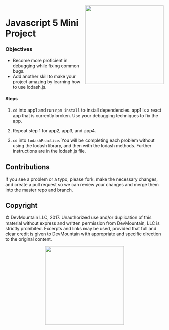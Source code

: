 <img src="https://s3.amazonaws.com/devmountain/readme-logo.png" width="250" align="right">

# Javascript 5 Mini Project

### Objectives
- Become more proficient in debugging while fixing common bugs.
- Add another skill to make your project amazing by learning how to use lodash.js. 

#### Steps
1. `cd` into app1 and run `npm install` to install dependencies. app1 is a react app that is currently broken. Use your debugging techniques to fix the app.

2. Repeat step 1 for app2, app3, and app4.

3. `cd` into `lodashPractice`. You will be completing each problem without using the lodash library, and then with the lodash methods. Further instructions are in the lodash.js file.

## Contributions

If you see a problem or a typo, please fork, make the necessary changes, and create a pull request so we can review your changes and merge them into the master repo and branch.

## Copyright

© DevMountain LLC, 2017. Unauthorized use and/or duplication of this material without express and written permission from DevMountain, LLC is strictly prohibited. Excerpts and links may be used, provided that full and clear credit is given to DevMountain with appropriate and specific direction to the original content.

<p align="center">
<img src="https://s3.amazonaws.com/devmountain/readme-logo.png" width="250">
</p>
